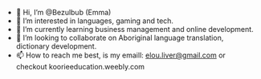 - 👋 Hi, I’m @Bezulbub (Emma)
- 👀 I’m interested in languages, gaming and tech.
- 🌱 I’m currently learning business management and online development. 
- 💞️ I’m looking to collaborate on Aboriginal language translation, dictionary development.
- 📫 How to reach me best, is my emaill: elou.liver@gmail.com or checkout koorieeducation.weebly.com

<!---
Bezulbub/Bezulbub is a ✨ special ✨ repository because its `README.md` (this file) appears on your GitHub profile.
You can click the Preview link to take a look at your changes.
--->
